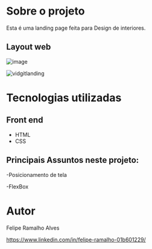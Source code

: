 # Sobre o projeto

Esta é uma landing page feita para Design de interiores.

## Layout web
![image](https://user-images.githubusercontent.com/108680857/196055121-bdc1115c-c5a9-42ac-985a-12d654519ab3.png)

![vidgitlanding](https://user-images.githubusercontent.com/108680857/196055272-a60cea8f-3b6c-4990-bbf7-7aa7d7bb5e7c.gif)

# Tecnologias utilizadas
## Front end
- HTML
- CSS

## Principais Assuntos neste projeto:

-Posicionamento de tela

-FlexBox

# Autor

Felipe Ramalho Alves

https://www.linkedin.com/in/felipe-ramalho-01b601229/
